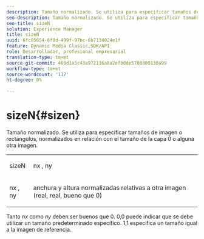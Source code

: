 ```yaml
---
description: Tamaño normalizado. Se utiliza para especificar tamaños de imagen o rectángulos, normalizados en relación con el tamaño de la capa 0 o alguna otra imagen.
seo-description: Tamaño normalizado. Se utiliza para especificar tamaños de imagen o rectángulos, normalizados en relación con el tamaño de la capa 0 o alguna otra imagen.
seo-title: sizeN
solution: Experience Manager
title: sizeN
uuid: 6fc05654-6f0d-499f-97bc-6b7134024e1f
feature: Dynamic Media Classic,SDK/API
role: Desarrollador, profesional empresarial
translation-type: tm+mt
source-git-commit: 469d1a5c43a972116a8a2efb0de5708800130a99
workflow-type: tm+mt
source-wordcount: '117'
ht-degree: 0%

---
```



# sizeN{#sizen}

Tamaño normalizado. Se utiliza para especificar tamaños de imagen o rectángulos, normalizados en relación con el tamaño de la capa 0 o alguna otra imagen.

<table id="simpletable_BB36205775D4447084E527E2630D28B9"> 
 <tr class="strow"> 
  <td class="stentry"> <p><span class="codeph"> <span class="varname"> sizeN</span> </span> </p></td> 
  <td class="stentry"> <p><span class="codeph"> <span class="varname"> nx</span> </span>,  <span class="codeph"><span class="varname"> ny</span></span> </p></td> 
 </tr> 
 <tr class="strow"> 
  <td class="stentry"> <p><span class="codeph"> <span class="varname"> nx</span> </span>,  <span class="codeph"><span class="varname"> ny</span></span> </p></td> 
  <td class="stentry"> <p>anchura y altura normalizadas relativas a otra imagen (real, real, bueno que 0) </p></td> 
 </tr> 
</table>

Tanto *nx* como *ny* deben ser buenos que 0. 0,0 puede indicar que se debe utilizar un tamaño predeterminado específico. 1,1 especifica un tamaño igual a la imagen de referencia.
